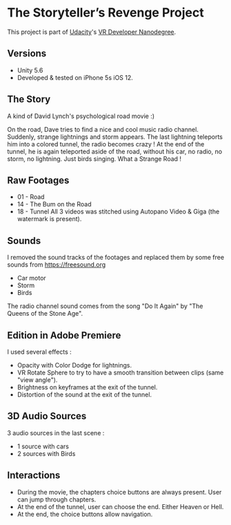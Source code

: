 # The Storyteller’s Revenge Project

This project is part of [Udacity](https://www.udacity.com "Udacity - Be in demand")'s [VR Developer Nanodegree](https://www.udacity.com/course/vr-developer-nanodegree--nd017).

## Versions
- Unity 5.6
- Developed & tested on iPhone 5s iOS 12.

## The Story
A kind of David Lynch's psychological road movie :)

On the road, Dave tries to find a nice and cool music radio channel.
Suddenly, strange lightnings and storm appears.
The last lightning teleports him into a colored tunnel, the radio becomes crazy !
At the end of the tunnel, he is again teleported aside of the road, without his car, no radio, no storm, no lightning. Just birds singing.
What a Strange Road !

## Raw Footages
- 01 - Road
- 14 - The Bum on the Road
- 18 - Tunnel
All 3 videos was stitched using Autopano Video & Giga (the watermark is present).

## Sounds
I removed the sound tracks of the footages and replaced them by some free sounds from https://freesound.org
- Car motor
- Storm
- Birds

The radio channel sound comes from the song "Do It Again" by "The Queens of the Stone Age".

## Edition in Adobe Premiere
I used several effects :
- Opacity with Color Dodge for lightnings.
- VR Rotate Sphere to try to have a smooth transition between clips (same "view angle").
- Brightness on keyframes at the exit of the tunnel.
- Distortion of the sound at the exit of the tunnel.

## 3D Audio Sources
3 audio sources in the last scene :
- 1 source with cars
- 2 sources with Birds

## Interactions
- During the movie, the chapters choice buttons are always present. User can jump through chapters.
- At the end of the tunnel, user can choose the end. Either Heaven or Hell.
- At the end, the choice buttons allow navigation.
